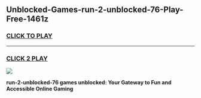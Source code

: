 
## Unblocked-Games-run-2-unblocked-76-Play-Free-1461z
<h3>
<a href="https://premium76.site?title=run-2-unblocked-76&ref=20M">CLICK TO PLAY</a></h3>
<hr>

<h3>
<a href="https://premium76.site?title=run-2-unblocked-76&ref=20M">CLICK 2 PLAY</a>
  
</h3>

<a href="https://premium76.site?title=run-2-unblocked-76&ref=19M"><img src="https://clearcache.store/games.png"></a>


**run-2-unblocked-76 games unblocked: Your Gateway to Fun and Accessible Online Gaming**
